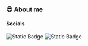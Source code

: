 ### 😎 About me

#### Socials
![Static Badge](https://img.shields.io/badge/LinkedIn-black?style=for-the-badge&logo=linkedin&logoColor=%230A66C2&link=https%3A%2F%2Fwww.linkedin.com%2Fin%2Fandrin-haldner-317778219%2F)
![Static Badge](https://img.shields.io/badge/Stack%20Overflow-black?style=for-the-badge&logo=stackoverflow&logoColor=%23F58025&link=https%3A%2F%2Fstackoverflow.com%2Fusers%2F16982702%2Fandrin)
